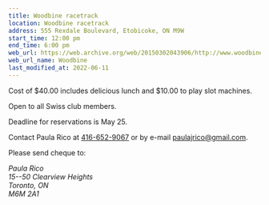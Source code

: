 ```yaml
---
title: Woodbine racetrack
location: Woodbine racetrack
address: 555 Rexdale Boulevard, Etobicoke, ON M9W
start_time: 12:00 pm
end_time: 6:00 pm
web_url: https://web.archive.org/web/20150302043906/http://www.woodbineentertainment.com/WOODBINE/Pages/Default.aspx
web_url_name: Woodbine
last_modified_at: 2022-06-11
---
```


Cost of \$40.00 includes delicious lunch and \$10.00 to play slot machines.

Open to all Swiss club members.

Deadline for reservations is May 25.

Contact Paula Rico at [416-652-9067][tel] or by e-mail <paulajrico@gmail.com>.

Please send cheque to:

<address>
Paula Rico<br>
15--50 Clearview Heights<br>
Toronto, ON<br>
M6M 2A1<br>
</address>

[tel]: <tel:416-652-9067>
